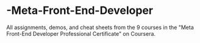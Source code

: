 # -Meta-Front-End-Developer
All assignments, demos, and cheat sheets from the 9 courses in the "Meta Front-End Developer Professional Certificate" on Coursera.
